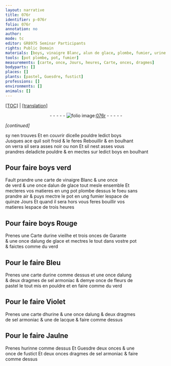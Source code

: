 ```yaml
---
layout: narrative
title: 076r
identifier: p-076r
folio: 076r
annotation: no
author:
mode: tc
editor: GR8975 Seminar Participants
rights: Public Domain
materials: [boys, vinaigre Blanc, alun de glace, plombe, fumier, urine vieilhe, Garante, alung de glace, urine, alung, sel armoniac, fleurs de pastel, hurine, lacque, hurinne, Guesdre, fustict]
tools: [pot plombe, pot, fumier]
measurements: [carte, once, Jours, heures, Carte, onces, dragmes]
bodyparts: []
places: []
plants: [pastel, Guesdre, fustict]
professions: []
environments: []
animals: []
---
```


<p><a href="{{ site.baseurl }}/diplomatic/">[TOC]</a> | <a href="{{ site.baseurl }}/texts/p-076r_tl/" target="_blank">[translation]</a></p><div class="folio" align="center">- - - - - <a href="http://gallica.bnf.fr/ark:/12148/btv1b10500001g/f157.item" target="_blank"><img src="https://cu-mkp.github.io/2017-workshop-edition/assets/photo-icon.png" alt="folio image: " style="display:inline-block; margin-bottom:-3px;"/>076r</a> - - - - - </div>  
 
*[continued]*
  
sy nen trouves Et en couvrir dicell<span class="exp">e</span> pouldre led<span class="exp">ict</span> <span class="m">boys</span><br/> Jusques ace quil soit froid & le feres Rebouillir & en boulhant<br/> on verra sil sera asses noir ou non Et sil nest asses vous<br/> prandres delad<span class="exp">icte</span> pouldre & en mectes sur led<span class="exp">ict</span> <span class="m">boys</span> en boulhant
 
 
  

## Pour faire <span class="m">boys</span> verd

 
 Fault prandre une <span class="ms">carte</span> de <span class="m">vinaigre Blanc</span> & une <span class="ms">once</span><br/> de verd & une <span class="ms">once</span> d<span class="m">alun de glace</span> tout mesle ensemble Et<br/> mecteres vos matieres en ung <span class="tl">pot <span class="m">plombe</span></span> dessus le foeu sans<br/> prandre air & puys mectre le <span class="tl">pot</span> en ung <span class="tl"><span class="m">fumier</span></span> lespace de<br/> quinze <span class="ms"><span class="tmp">Jours</span></span> Et quand il sera hors vous feres bouillir vos<br/> matieres lespace de trois <span class="ms"><span class="tmp">heures</span></span>
 
 
  

## Pour faire <span class="m">boys</span> Rouge

 
 Prenes une <span class="ms">Carte</span> d<span class="m">urine vieilhe</span> et trois <span class="ms">onces</span> de <span class="m">Garante</span><br/> & une <span class="ms">once</span> d<span class="m">alung de glace</span> et mectres le tout dans v<span class="exp">ost</span>re <span class="tl">pot</span><br/> & faictes comme du verd
 
 
  

## Pour le faire Bleu

 
 Prenes une <span class="ms">carte</span> d<span class="m">urine</span> comme dessus et une <span class="ms">once</span> d<span class="m">alung</span><br/> & deux <span class="ms">dragmes</span> de <span class="m">sel armoniac</span> & demye <span class="ms">once</span> de <span class="m">fleurs de<br/> <span class="pa">pastel</span></span> le tout mis en pouldre et en f<span class="exp">air</span>e comme du verd
 
 
  

## Pour le faire Violet

 
 Prenes une <span class="ms">carte</span> d<span class="m">hurine</span> & une <span class="ms">once</span> d<span class="m">alung</span> & deux <span class="ms">dragmes</span><br/> de <span class="m">sel armoniac</span> & une de <span class="m">lacque</span> & faire comme dess<span class="exp">us</span>
 
 
  

## Pour le faire Jaulne

 
 Prenes <span class="m">hurinne</span> comme dessus Et <span class="m"><span class="pa">Guesdre</span></span> deux <span class="ms">onces</span> & une<br/> <span class="ms">once</span> de <span class="m"><span class="pa">fustict</span></span> Et deux <span class="del"><span class="ms">onces</span></span> <span class="ms">dragmes</span> de <span class="m">sel armoniac</span> & f<span class="exp">air</span>e<br/> comme dessus
 

